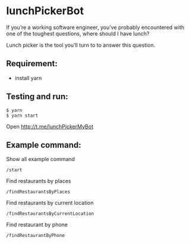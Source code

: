 # lunchPickerBot

If you’re a working software engineer, you’ve probably encountered with one of the toughest questions, where should I have lunch?

Lunch picker is the tool you’ll turn to to answer this question.

## Requirement:
- install yarn

## Testing and run:
```
$ yarn
$ yarn start
```

Open http://t.me/lunchPickerMyBot

## Example command:

Show all example command

```
/start
```

Find restaurants by places

```
/findRestaurantsByPlaces
```

Find restaurants by current location

```
/findRestaurantsByCurrentLocation
```

Find restaurant by phone

```
/findRestaurantByPhone
```
